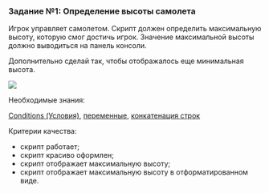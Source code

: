 ### Задание №1: Определение высоты самолета

Игрок управляет самолетом. Скрипт должен определить максимальную высоту, которую смог достичь игрок. Значение максимальной высоты должно выводиться на панель консоли.

Дополнительно сделай так, чтобы отображалось еще минимальная высота.

![](https://api.monosnap.com/rpc/file/download?id=SOjK22yBluaeApVOcpP9ljiP1w8X37)

Необходимые знания:

[Conditions (Условия)](https://github.com/UniumGames/Lessons/tree/master/10#Оператор-if), [переменные](https://github.com/UniumGames/Lessons/blob/master/09#%D0%9F%D0%B5%D1%80%D0%B5%D0%BC%D0%B5%D0%BD%D0%BD%D1%8B%D0%B5), [конкатенация строк](https://github.com/UniumGames/Lessons/blob/master/09#%D0%9A%D0%BE%D0%BD%D0%BA%D0%B0%D1%82%D0%B5%D0%BD%D0%B0%D1%86%D0%B8%D1%8F-%D1%81%D1%82%D1%80%D0%BE%D0%BA)

Критерии качества:

- скрипт работает;
- скрипт красиво оформлен;
- скрипт отображает максимальную высоту;
- скрипт отображает максимальную высоту в отформатированном виде.
